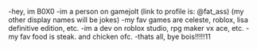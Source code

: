 -hey, im B0X0
-im a person on gamejolt (link to profile is: @fat_ass) (my other display names will be jokes)
-my fav games are celeste, roblox, lisa definitive edition, etc.
-im a dev on roblox studio, rpg maker vx ace, etc.
-my fav food is steak. and chicken ofc.
-thats all, bye bois!!!!!11
